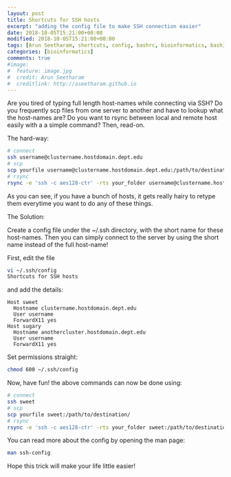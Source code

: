```yaml
---
layout: post
title: Shortcuts for SSH hosts
excerpt: "adding the config file to make SSH connection easier"
date: 2018-10-05T15:21:00+00:00
modified: 2018-10-05T15:21:00+00:00
tags: [Arun Seetharam, shortcuts, config, bashrc, bioinformatics, bash]
categories: [bioinformatics]
comments: true
#image:
#  feature: image.jpg
#  credit: Arun Seetharam
#  creditlink: http://aseetharam.github.io
---
```


Are you tired of typing full length host-names while connecting via SSH? Do you frequently scp files from one server to another and have to lookup what the host-names are? Do you want to rsync between local and remote host easily with a a simple command? Then, read-on.

The hard-way:

```bash
# connect
ssh username@clustername.hostdomain.dept.edu
# scp
scp yourfile username@clustername.hostdomain.dept.edu:/path/to/destination/
# rsync
rsync -e 'ssh -c aes128-ctr' -rts your_folder username@clustername.hostdomain.dept.edu:/path/to/destination/
```

As you can see, if you have a bunch of hosts, it gets really hairy to retype them everytime you want to do any of these things.

The Solution:

Create a config file under the ~/.ssh directory, with the short name for these host-names. Then you can simply connect to the server by using the short name instead of the full host-name!

First, edit the file

```bash
vi ~/.ssh/config
Shortcuts for SSH hosts
```

and add the details:

```
Host sweet
  Hostname clustername.hostdomain.dept.edu
  User username
  ForwardX11 yes
Host sugary
  Hostname anothercluster.hostdomain.dept.edu
  User username
  ForwardX11 yes
```

Set permissions straight:

```bash
chmod 600 ~/.ssh/config
```

Now, have fun! the above commands can now be done using:

```bash
# connect
ssh sweet
# scp
scp yourfile sweet:/path/to/destination/
# rsync
rsync -e 'ssh -c aes128-ctr' -rts your_folder sweet:/path/to/destination/
```

You can read more about the config by opening the man page:

```bash
man ssh-config
```

Hope this trick will make your life little easier!
